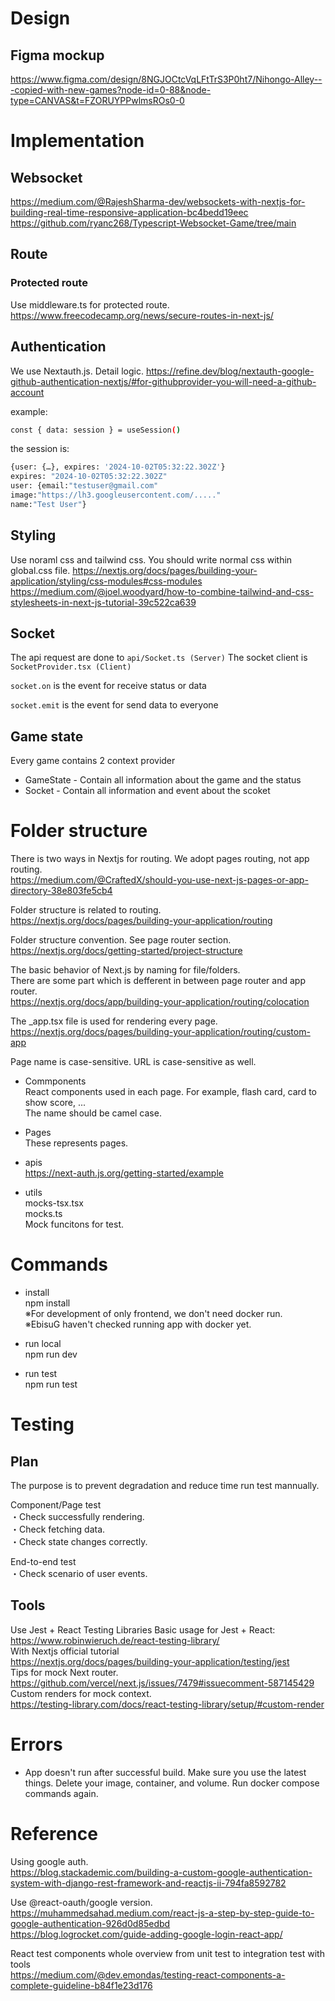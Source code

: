 # Design

## Figma mockup

https://www.figma.com/design/8NGJOCtcVqLFtTrS3P0ht7/Nihongo-Alley---copied-with-new-games?node-id=0-88&node-type=CANVAS&t=FZORUYPPwlmsROs0-0

# Implementation

## Websocket

https://medium.com/@RajeshSharma-dev/websockets-with-nextjs-for-building-real-time-responsive-application-bc4bedd19eec
https://github.com/ryanc268/Typescript-Websocket-Game/tree/main

## Route

### Protected route

Use middleware.ts for protected route.
https://www.freecodecamp.org/news/secure-routes-in-next-js/<br>

## Authentication

We use Nextauth.js.
Detail logic.
https://refine.dev/blog/nextauth-google-github-authentication-nextjs/#for-githubprovider-you-will-need-a-github-account

example:

```bash
const { data: session } = useSession()
```

the session is:

```bash
{user: {…}, expires: '2024-10-02T05:32:22.302Z'}
expires: "2024-10-02T05:32:22.302Z"
user: {email:"testuser@gmail.com"
image:"https://lh3.googleusercontent.com/....."
name:"Test User"}
```
## Styling
Use noraml css and tailwind css.
You should write normal css within global.css file.
https://nextjs.org/docs/pages/building-your-application/styling/css-modules#css-modules
https://medium.com/@joel.woodyard/how-to-combine-tailwind-and-css-stylesheets-in-next-js-tutorial-39c522ca639

## Socket

The api request are done to `api/Socket.ts (Server)`
The socket client is `SocketProvider.tsx (Client)`

`socket.on` is the event for receive status or data

`socket.emit` is the event for send data to everyone

## Game state

Every game contains 2 context provider

- GameState - Contain all information about the game and the status
- Socket - Contain all information and event about the scoket

# Folder structure

There is two ways in Nextjs for routing. We adopt pages routing, not app routing. <br>
https://medium.com/@CraftedX/should-you-use-next-js-pages-or-app-directory-38e803fe5cb4

Folder structure is related to routing.<br>
https://nextjs.org/docs/pages/building-your-application/routing

Folder structure convention. See page router section.<br>
https://nextjs.org/docs/getting-started/project-structure

The basic behavior of Next.js by naming for file/folders.<br>
There are some part which is defferent in between page router and app router.<br>
https://nextjs.org/docs/app/building-your-application/routing/colocation<br>

The \_app.tsx file is used for rendering every page.<br>
https://nextjs.org/docs/pages/building-your-application/routing/custom-app

Page name is case-sensitive. URL is case-sensitive as well.

- Commponents<br>
  React components used in each page. For example, flash card, card to show score, ...<br>
  The name should be camel case.

- Pages<br>
  These represents pages.<br>

- apis<br>
  https://next-auth.js.org/getting-started/example<br>

* utils<br>
  mocks-tsx.tsx<br>
  mocks.ts<br>
  Mock funcitons for test.

# Commands

- install<br>
  npm install<br>
  ※For development of only frontend, we don't need docker run.<br>
  ※EbisuG haven't checked running app with docker yet.

* run local<br>
  npm run dev<br>

* run test<br>
  npm run test



# Testing

## Plan
The purpose is to prevent degradation and reduce time run test mannually.

Component/Page test<br>
・Check successfully rendering.<br>
・Check fetching data.<br>
・Check state changes correctly.<br>

End-to-end test<br>
・Check scenario of user events.<br>

## Tools
Use Jest + React Testing Libraries
Basic usage for Jest + React:<br>
https://www.robinwieruch.de/react-testing-library/<br>
With Nextjs official tutorial<br>
https://nextjs.org/docs/pages/building-your-application/testing/jest<br>
Tips for mock Next router.<br>
https://github.com/vercel/next.js/issues/7479#issuecomment-587145429<br>
Custom renders for mock context.<br>
https://testing-library.com/docs/react-testing-library/setup/#custom-render

# Errors

- App doesn't run after successful build.
  Make sure you use the latest things. Delete your image, container, and volume. Run docker compose commands again.

# Reference

Using google auth.<br>
https://blog.stackademic.com/building-a-custom-google-authentication-system-with-django-rest-framework-and-reactjs-ii-794fa8592782

Use @react-oauth/google version.<br>
https://muhammedsahad.medium.com/react-js-a-step-by-step-guide-to-google-authentication-926d0d85edbd<br>
https://blog.logrocket.com/guide-adding-google-login-react-app/<br>

React test components whole overview from unit test to integration test with tools<br>
https://medium.com/@dev.emondas/testing-react-components-a-complete-guideline-b84f1e23d176
